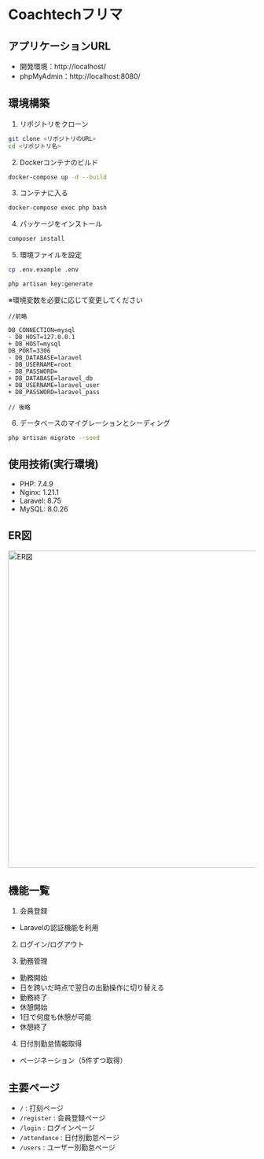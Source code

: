 # Coachtechフリマ 					
				
## アプリケーションURL				
				
- 開発環境：http://localhost/				
- phpMyAdmin：http://localhost:8080/				
				
## 環境構築				
				
1. リポジトリをクローン				
```bash				
git clone <リポジトリのURL>				
cd <リポジトリ名>				
```				
2. Dockerコンテナのビルド				
```bash				
docker-compose up -d --build				
```				
3. コンテナに入る				
```bash				
docker-compose exec php bash				
```				
4. パッケージをインストール				
```bash				
composer install				
```				
5. 環境ファイルを設定				
```bash				
cp .env.example .env
```
```bash				
php artisan key:generate				
```
※環境変数を必要に応じて変更してください
```
//前略

DB_CONNECTION=mysql
- DB_HOST=127.0.0.1
+ DB_HOST=mysql
DB_PORT=3306
- DB_DATABASE=laravel
- DB_USERNAME=root
- DB_PASSWORD=
+ DB_DATABASE=laravel_db
+ DB_USERNAME=laravel_user
+ DB_PASSWORD=laravel_pass

// 後略
```


6. データベースのマイグレーションとシーディング				
```bash				
php artisan migrate --seed				
```						
## 使用技術(実行環境)				
				
- PHP: 7.4.9				
- Nginx: 1.21.1				
- Laravel: 8.75				
- MySQL: 8.0.26				
				
## ER図				
				
<img width="645" alt="ER図" src="https://github.com/user-attachments/assets/fb1c0a34-4467-4114-8b77-b36d5b8ca081">				

## 機能一覧				
				
1. 会員登録				
- Laravelの認証機能を利用				
				
2. ログイン/ログアウト				
				
3. 勤務管理				
- 勤務開始				
- 日を跨いだ時点で翌日の出勤操作に切り替える				
- 勤務終了				
- 休憩開始				
- 1日で何度も休憩が可能				
- 休憩終了				
				
4. 日付別勤怠情報取得				
- ページネーション（5件ずつ取得）				
				
## 主要ページ				
				
- `/` : 打刻ページ				
- `/register` : 会員登録ページ				
- `/login` : ログインページ				
- `/attendance` : 日付別勤怠ページ
- `/users` : ユーザー別勤怠ページ			
				
